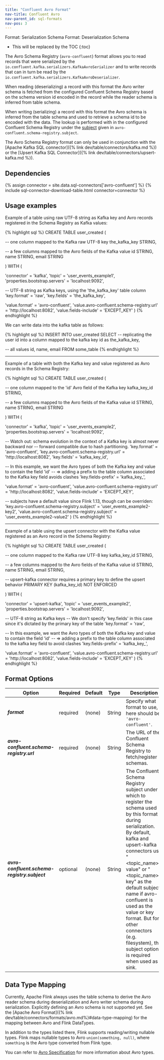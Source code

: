 ```yaml
---
title: "Confluent Avro Format"
nav-title: Confluent Avro
nav-parent_id: sql-formats
nav-pos: 3
---
```

<!--
Licensed to the Apache Software Foundation (ASF) under one
or more contributor license agreements.  See the NOTICE file
distributed with this work for additional information
regarding copyright ownership.  The ASF licenses this file
to you under the Apache License, Version 2.0 (the
"License"); you may not use this file except in compliance
with the License.  You may obtain a copy of the License at

  http://www.apache.org/licenses/LICENSE-2.0

Unless required by applicable law or agreed to in writing,
software distributed under the License is distributed on an
"AS IS" BASIS, WITHOUT WARRANTIES OR CONDITIONS OF ANY
KIND, either express or implied.  See the License for the
specific language governing permissions and limitations
under the License.
-->

<span class="label label-info">Format: Serialization Schema</span>
<span class="label label-info">Format: Deserialization Schema</span>

* This will be replaced by the TOC
{:toc}

The Avro Schema Registry (``avro-confluent``) format allows you to read records that were serialized by the ``io.confluent.kafka.serializers.KafkaAvroSerializer`` and to write records that can in turn be read by the ``io.confluent.kafka.serializers.KafkaAvroDeserializer``. 

When reading (deserializing) a record with this format the Avro writer schema is fetched from the configured Confluent Schema Registry based on the schema version id encoded in the record while the reader schema is inferred from table schema. 

When writing (serializing) a record with this format the Avro schema is inferred from the table schema and used to retrieve a schema id to be encoded with the data. The lookup is performed with in the configured Confluent Schema Registry under the [subject](https://docs.confluent.io/current/schema-registry/index.html#schemas-subjects-and-topics) given in `avro-confluent.schema-registry.subject`.

The Avro Schema Registry format can only be used in conjunction with the [Apache Kafka SQL connector]({% link dev/table/connectors/kafka.md %}) or the [Upsert Kafka SQL Connector]({% link dev/table/connectors/upsert-kafka.md %}).

Dependencies
------------

{% assign connector = site.data.sql-connectors['avro-confluent'] %} 
{% include sql-connector-download-table.html 
    connector=connector
%}

Usage examples
--------------

<div class="codetabs" markdown="1">
<div data-lang="SQL" markdown="1">

Example of a table using raw UTF-8 string as Kafka key and Avro records registered in the Schema Registry as Kafka values:

{% highlight sql %}
CREATE TABLE user_created (

  -- one column mapped to the Kafka raw UTF-8 key
  the_kafka_key STRING,
  
  -- a few columns mapped to the Avro fields of the Kafka value
  id STRING,
  name STRING, 
  email STRING

) WITH (

  'connector' = 'kafka',
  'topic' = 'user_events_example1',
  'properties.bootstrap.servers' = 'localhost:9092',

  -- UTF-8 string as Kafka keys, using the 'the_kafka_key' table column
  'key.format' = 'raw',
  'key.fields' = 'the_kafka_key',

  'value.format' = 'avro-confluent',
  'value.avro-confluent.schema-registry.url' = 'http://localhost:8082',
  'value.fields-include' = 'EXCEPT_KEY'
)
{% endhighlight %}

We can write data into the kafka table as follows:

{% highlight sql %}
INSERT INTO user_created
SELECT
  -- replicating the user id into a column mapped to the kafka key
  id as the_kafka_key,

  -- all values
  id, name, email
FROM some_table
{% endhighlight %}

---

Example of a table with both the Kafka key and value registered as Avro records in the Schema Registry:

{% highlight sql %}
CREATE TABLE user_created (
  
  -- one column mapped to the 'id' Avro field of the Kafka key
  kafka_key_id STRING,
  
  -- a few columns mapped to the Avro fields of the Kafka value
  id STRING,
  name STRING, 
  email STRING
  
) WITH (

  'connector' = 'kafka',
  'topic' = 'user_events_example2',
  'properties.bootstrap.servers' = 'localhost:9092',

  -- Watch out: schema evolution in the context of a Kafka key is almost never backward nor
  -- forward compatible due to hash partitioning.
  'key.format' = 'avro-confluent',
  'key.avro-confluent.schema-registry.url' = 'http://localhost:8082',
  'key.fields' = 'kafka_key_id',

  -- In this example, we want the Avro types of both the Kafka key and value to contain the field 'id'
  -- => adding a prefix to the table column associated to the Kafka key field avoids clashes
  'key.fields-prefix' = 'kafka_key_',

  'value.format' = 'avro-confluent',
  'value.avro-confluent.schema-registry.url' = 'http://localhost:8082',
  'value.fields-include' = 'EXCEPT_KEY',
   
  -- subjects have a default value since Flink 1.13, though can be overriden:
  'key.avro-confluent.schema-registry.subject' = 'user_events_example2-key2',
  'value.avro-confluent.schema-registry.subject' = 'user_events_example2-value2'
)
{% endhighlight %}

---
Example of a table using the upsert connector with the Kafka value registered as an Avro record in the Schema Registry:

{% highlight sql %}
CREATE TABLE user_created (
  
  -- one column mapped to the Kafka raw UTF-8 key
  kafka_key_id STRING,
  
  -- a few columns mapped to the Avro fields of the Kafka value
  id STRING, 
  name STRING, 
  email STRING, 
  
  -- upsert-kafka connector requires a primary key to define the upsert behavior
  PRIMARY KEY (kafka_key_id) NOT ENFORCED

) WITH (

  'connector' = 'upsert-kafka',
  'topic' = 'user_events_example2',
  'properties.bootstrap.servers' = 'localhost:9092',

  -- UTF-8 string as Kafka keys
  -- We don't specify 'key.fields' in this case since it's dictated by the primary key of the table
  'key.format' = 'raw',
  
  -- In this example, we want the Avro types of both the Kafka key and value to contain the field 'id'
  -- => adding a prefix to the table column associated to the kafka key field to avoid clashes
  'key.fields-prefix' = 'kafka_key_',

  'value.format' = 'avro-confluent',
  'value.avro-confluent.schema-registry.url' = 'http://localhost:8082',
  'value.fields-include' = 'EXCEPT_KEY'
)
{% endhighlight %}

</div>
</div>

Format Options
----------------

<table class="table table-bordered">
    <thead>
      <tr>
        <th class="text-left" style="width: 25%">Option</th>
        <th class="text-center" style="width: 8%">Required</th>
        <th class="text-center" style="width: 7%">Default</th>
        <th class="text-center" style="width: 10%">Type</th>
        <th class="text-center" style="width: 50%">Description</th>
      </tr>
    </thead>
    <tbody>
    <tr>
      <td><h5>format</h5></td>
      <td>required</td>
      <td style="word-wrap: break-word;">(none)</td>
      <td>String</td>
      <td>Specify what format to use, here should be <code>'avro-confluent'</code>.</td>
    </tr>
    <tr>
      <td><h5>avro-confluent.schema-registry.url</h5></td>
      <td>required</td>
      <td style="word-wrap: break-word;">(none)</td>
      <td>String</td>
      <td>The URL of the Confluent Schema Registry to fetch/register schemas.</td>
    </tr>
    <tr>
      <td><h5>avro-confluent.schema-registry.subject</h5></td>
      <td>optional</td>
      <td style="word-wrap: break-word;">(none)</td>
      <td>String</td>
      <td>The Confluent Schema Registry subject under which to register the schema used by this format during serialization. By default, kafka and upsert-kafka connectors use "&lt;topic_name&gt;-value" or "&lt;topic_name&gt;-key" as the default subject name if avro-confluent is used as the value or key format. But for other connectors (e.g. filesystem), the subject option is required when used as sink.</td>
    </tr>
    </tbody>
</table>

Data Type Mapping
----------------

Currently, Apache Flink always uses the table schema to derive the Avro reader schema during deserialization and Avro writer schema during serialization. Explicitly defining an Avro schema is not supported yet.
See the [Apache Avro Format]({% link dev/table/connectors/formats/avro.md%}#data-type-mapping) for the mapping between Avro and Flink DataTypes. 

In addition to the types listed there, Flink supports reading/writing nullable types. Flink maps nullable types to Avro `union(something, null)`, where `something` is the Avro type converted from Flink type.

You can refer to [Avro Specification](https://avro.apache.org/docs/current/spec.html) for more information about Avro types.
